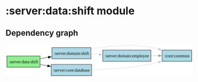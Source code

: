 ﻿# :server:data:shift module
## Dependency graph
![:server:data:shift](../../../docs/images/graphs/dep_graph__server_data_shift.svg)
